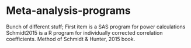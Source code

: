 # Meta-analysis-programs
Bunch of different stuff; 
First item is a SAS program for power calculations
Schmidt2015 is a R program for individually corrected correlation coefficients.  Method of Schmidt & Hunter, 2015 book.
